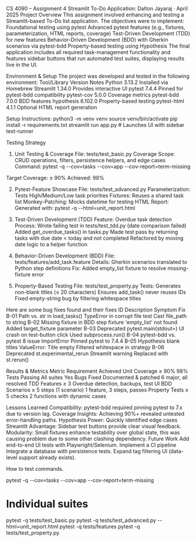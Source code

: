 
CS 4090 – Assignment 4
Streamlit To-Do Application: Dalton Jayaraj · April 2025
Project Overview
This assignment involved enhancing and testing a Streamlit-based To-Do list application. The objectives were to implement:
Foundational testing using pytest
Advanced pytest features (e.g., fixtures, parameterization, HTML reports, coverage)
Test-Driven Development (TDD) for new features
Behavior-Driven Development (BDD) with Gherkin scenarios via pytest-bdd
Property-based testing using Hypothesis
The final application includes all required task-management functionality and features sidebar buttons that run automated test suites, displaying results live in the UI.

Environment & Setup
The project was developed and tested in the following environment:
Tool/Library
Version
Notes
Python
3.13.2
Installed via Homebrew
Streamlit
1.34.0
Provides interactive UI
pytest
7.4.4
Pinned for pytest-bdd compatibility
pytest-cov
5.0.0
Coverage metrics
pytest-bdd
7.0.0
BDD features
hypothesis
6.102.0
Property-based testing
pytest-html
4.1.1
Optional HTML report generation

Setup Instructions:
python3 -m venv venv
source venv/bin/activate
pip install -r requirements.txt
streamlit run app.py  # Launches UI with sidebar test-runner


Testing Strategy
1. Unit Testing & Coverage
File: tests/test_basic.py
Coverage Scope: CRUD operations, filters, persistence helpers, and edge cases
Command:
 pytest -q --cov=tasks --cov=app --cov-report=term-missing


Target Coverage: ≥ 90%
Achieved: 98% 

2. Pytest-Feature Showcase
File: tests/test_advanced.py
Parameterization: Tests High/Medium/Low task priorities
Fixtures: Reuses a shared task list
Monkey-Patching: Mocks datetime for testing
HTML Report: Generated with:
 pytest -q --html=unit_report.html

3. Test-Driven Development (TDD)
Feature: Overdue task detection
Process:
Wrote failing test in tests/test_tdd.py (date comparison failed)
Added get_overdue_tasks() in tasks.py
Made test pass by returning tasks with due date < today and not completed
Refactored by moving date logic to a helper function


4. Behavior-Driven Development (BDD)
File: tests/features/add_task.feature
Details: Gherkin scenarios translated to Python step definitions
Fix: Added empty_list fixture to resolve missing-fixture error

5. Property-Based Testing
File: tests/test_property.py
Tests:
Generates non-blank titles (≤ 20 characters)
Ensures add_task() never reuses IDs
Fixed empty-string bug by filtering whitespace titles

Here are some bug fixes found and their fixes
ID
Description
Symptom
Fix
B-01
Path vs. str in load_tasks()
TypeError in corrupt file test
Cast file_path to string
B-02
Missing fixture in BDD step
fixture 'empty_list' not found
Added target_fixture parameter
B-03
Deprecated pytest.main(stdout=)
UI crash on test-button click
Used subprocess.run()
B-04
pytest-bdd vs. pytest 8 issue
ImportError
Pinned pytest to 7.4.4
B-05
Hypothesis blank titles
ValueError: Title empty
Filtered whitespace in strategy
B-06
Deprecated st.experimental_rerun
Streamlit warning
Replaced with st.rerun()


Results & Metrics
Metric
Requirement
Achieved
Unit Coverage
≥ 90%
98%
Tests Passing
All suites
Yes
Bugs Fixed
Documented & patched
6 major, all resolved
TDD Features
≥ 3
Overdue detection, backups, test UI
BDD Scenarios
≥ 5 steps (1 scenario)
1 feature, 3 steps, passes
Property Tests
≥ 5 checks
2 functions with dynamic cases


Lessons Learned
Compatibility: pytest-bdd required pinning pytest to 7.x due to version lag.
Coverage Insights: Achieving 90%+ revealed untested error-handling paths.
Hypothesis Power: Quickly identified edge cases 
Streamlit Advantage: Sidebar test buttons provide clear visual feedback.
Modularity: Small fixtures enhance testability over global state, this was causing problem due to some other clashing dependency. 
Future Work
Add end-to-end UI tests with Playwright/Selenium.
Implement a CI pipeline 
Integrate a database with persistence tests.
Expand tag filtering UI (data-level support already exists).

How to test commands.

pytest -q --cov=tasks --cov=app --cov-report=term-missing

# Individual suites
pytest -q tests/test_basic.py
pytest -q tests/test_advanced.py --html=unit_report.html
pytest -q tests/features
pytest -q tests/test_property.py




